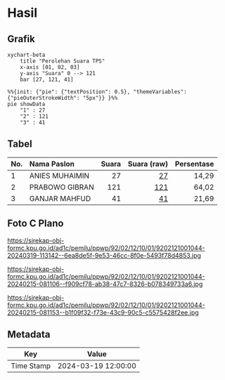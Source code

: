 # Hasil

## Grafik

```mermaid
xychart-beta
    title "Perolehan Suara TPS"
    x-axis [01, 02, 03]
    y-axis "Suara" 0 --> 121
    bar [27, 121, 41]
```

```mermaid
%%{init: {"pie": {"textPosition": 0.5}, "themeVariables": {"pieOuterStrokeWidth": "5px"}} }%%
pie showData
    "1" : 27
    "2" : 121
    "3" : 41
```

## Tabel

| No. | Nama Paslon    | Suara | Suara (raw) | Persentase |
|:--- |:-------------- | -----:| -----------:| ----------:|
| 1   | ANIES MUHAIMIN | 27    | [27][p-1]   | 14,29      |
| 2   | PRABOWO GIBRAN | 121   | [121][p-2]  | 64,02      |
| 3   | GANJAR MAHFUD  | 41    | [41][p-3]   | 21,69      |


[p-1]: https://github.com/gigit-pemilu/pemilu-2024-92-papua-barat/blob/main/pilpres/hitung-suara/sub/92-papua-barat/sub/02-manokwari/sub/12-manokwari-barat/sub/1001-manokwari-barat/sub/044-tps/sub/paslon-1.txt
[p-2]: https://github.com/gigit-pemilu/pemilu-2024-92-papua-barat/blob/main/pilpres/hitung-suara/sub/92-papua-barat/sub/02-manokwari/sub/12-manokwari-barat/sub/1001-manokwari-barat/sub/044-tps/sub/paslon-2.txt
[p-3]: https://github.com/gigit-pemilu/pemilu-2024-92-papua-barat/blob/main/pilpres/hitung-suara/sub/92-papua-barat/sub/02-manokwari/sub/12-manokwari-barat/sub/1001-manokwari-barat/sub/044-tps/sub/paslon-3.txt

## Foto C Plano

https://sirekap-obj-formc.kpu.go.id/ad1c/pemilu/ppwp/92/02/12/10/01/9202121001044-20240319-113142--6ea8de5f-9e53-46cc-8f0e-5493f78d4853.jpg

https://sirekap-obj-formc.kpu.go.id/ad1c/pemilu/ppwp/92/02/12/10/01/9202121001044-20240215-081106--f909cf78-ab38-47c7-8326-b078349733a6.jpg

https://sirekap-obj-formc.kpu.go.id/ad1c/pemilu/ppwp/92/02/12/10/01/9202121001044-20240215-081153--b1f09f32-f73e-43c9-90c5-c5575428f2ee.jpg


## Metadata

| Key        | Value               |
| ---------- | ------------------- |
| Time Stamp | 2024-03-19 12:00:00 |



